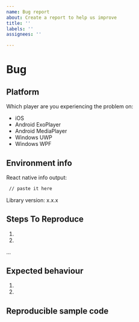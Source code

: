 ```yaml
---
name: Bug report
about: Create a report to help us improve
title: ''
labels: ''
assignees: ''

---
```


# Bug

<!--
  Please provide a clear and concise description of what the bug is.
  Include screenshots if needed.
  Please test using the latest release of the library, as maybe said bug has been already fixed.
  If the library has multiple install methods, describe installation method (e.g., pod, not pod, with jetifier etc)
-->

## Platform
<!--
  Platform where your bug is happening. If Android, report if using Android or Android Exoplayer
-->
Which player are you experiencing the problem on:
* iOS
* Android ExoPlayer
* Android MediaPlayer
* Windows UWP
* Windows WPF

## Environment info

<!--
  Run `react-native info` in your terminal and copy the results here. Also, include the *precise* version number of this library that you are using in the project
-->

React native info output:

```bash
 // paste it here
```

Library version: x.x.x

## Steps To Reproduce

<!--
 Issues without reproduction steps or code are likely to stall.
-->

1.
2.
...

## Expected behaviour

1.
2.

## Reproducible sample code

<!--
 Please add to your issue a repro, a fresh codebase with the minimal changes so that the bug can be tested in isolation
-->
